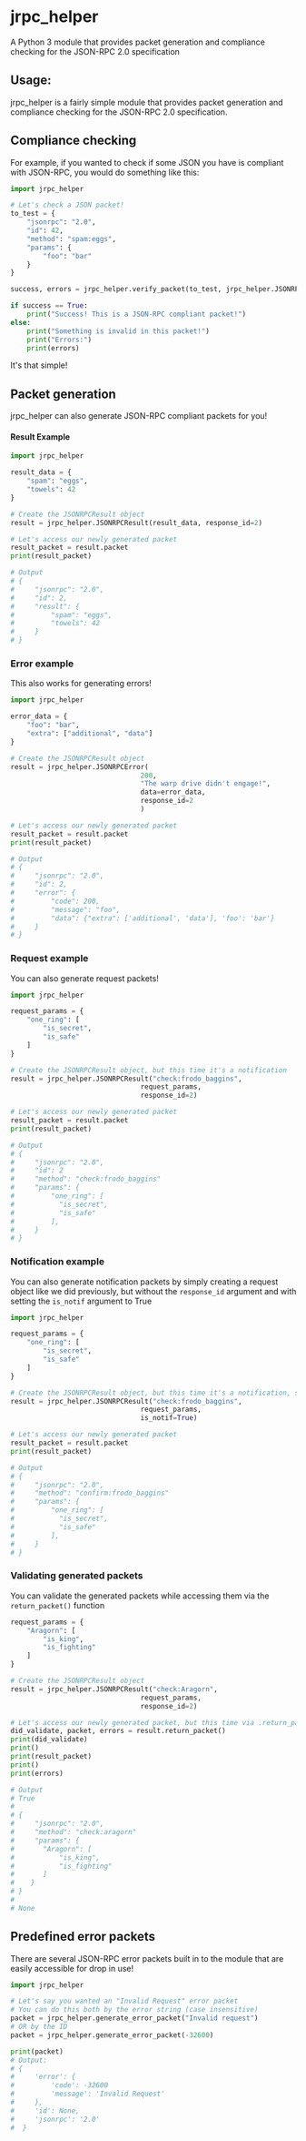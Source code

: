 # jrpc_helper
A Python 3 module that provides packet generation and compliance checking for the JSON-RPC 2.0 specification

## Usage:

jrpc_helper is a fairly simple module that provides packet generation and compliance checking for the JSON-RPC 2.0 specification.

## Compliance checking

For example, if you wanted to check if some JSON you have is compliant with JSON-RPC, you would do something like this:

```python
import jrpc_helper

# Let's check a JSON packet!
to_test = {
    "jsonrpc": "2.0",
    "id": 42,
    "method": "spam:eggs",
    "params": {
        "foo": "bar"
    }
}

success, errors = jrpc_helper.verify_packet(to_test, jrpc_helper.JSONRPCTypes.REQUEST)

if success == True:
    print("Success! This is a JSON-RPC compliant packet!")
else:
    print("Something is invalid in this packet!")
    print("Errors:")
    print(errors)
```

It's that simple!

## Packet generation

jrpc_helper can also generate JSON-RPC compliant packets for you!

#### Result Example

```python
import jrpc_helper

result_data = {
    "spam": "eggs",
    "towels": 42
}

# Create the JSONRPCResult object
result = jrpc_helper.JSONRPCResult(result_data, response_id=2)

# Let's access our newly generated packet
result_packet = result.packet
print(result_packet)

# Output
# {
#     "jsonrpc": "2.0",
#     "id": 2,
#     "result": {
#         "spam": "eggs",
#         "towels": 42
#     }
# }
```

### Error example

This also works for generating errors!

```python
import jrpc_helper

error_data = {
    "foo": "bar",
    "extra": ["additional", "data"]
}

# Create the JSONRPCResult object
result = jrpc_helper.JSONRPCError(
                                200,
                                "The warp drive didn't engage!",
                                data=error_data,
                                response_id=2
                                )

# Let's access our newly generated packet
result_packet = result.packet
print(result_packet)

# Output
# {
#     "jsonrpc": "2.0",
#     "id": 2,
#     "error": {
#         "code": 200,
#         "message": "foo",
#         "data": {"extra": ['additional', 'data'], 'foo': 'bar'}
#     }
# }
```

### Request example

You can also generate request packets!

```python
import jrpc_helper

request_params = {
    "one_ring": [
        "is_secret",
        "is_safe"
    ]
}

# Create the JSONRPCResult object, but this time it's a notification
result = jrpc_helper.JSONRPCResult("check:frodo_baggins",
                                request_params,
                                response_id=2)

# Let's access our newly generated packet
result_packet = result.packet
print(result_packet)

# Output
# {
#     "jsonrpc": "2.0",
#     "id": 2
#     "method": "check:frodo_baggins"
#     "params": {
#         "one_ring": [
#           "is_secret",
#           "is_safe"
#         ],
#     }
# }
```

### Notification example

You can also generate notification packets by simply creating a request object like we did previously, but without the `response_id` argument and with setting the `is_notif` argument to True

```python
import jrpc_helper

request_params = {
    "one_ring": [
        "is_secret",
        "is_safe"
    ]
}

# Create the JSONRPCResult object, but this time it's a notification, so set is_notif to True
result = jrpc_helper.JSONRPCResult("check:frodo_baggins",
                                request_params,
                                is_notif=True)

# Let's access our newly generated packet
result_packet = result.packet
print(result_packet)

# Output
# {
#     "jsonrpc": "2.0",
#     "method": "confirm:frodo_baggins"
#     "params": {
#         "one_ring": [
#           "is_secret",
#           "is_safe"
#         ],
#     }
# }
```

### Validating generated packets

You can validate the generated packets while accessing them via the `return_packet()` function

```python
request_params = {
    "Aragorn": [
        "is_king",
        "is_fighting"
    ]
}

# Create the JSONRPCResult object
result = jrpc_helper.JSONRPCResult("check:Aragorn",
                                request_params,
                                response_id=2)

# Let's access our newly generated packet, but this time via .return_packet()
did_validate, packet, errors = result.return_packet()
print(did_validate)
print()
print(result_packet)
print()
print(errors)

# Output
# True
#
# {
#     "jsonrpc": "2.0",
#     "method": "check:aragorn"
#     "params": {
#       "Aragorn": [
#           "is_king",
#           "is_fighting"
#       ]
#    }
# }
#
# None
```

## Predefined error packets

There are several JSON-RPC error packets built in to the module that are easily accessible for drop in use!

```python
import jrpc_helper

# Let's say you wanted an "Invalid Request" error packet
# You can do this both by the error string (case insensitive)
packet = jrpc_helper.generate_error_packet("Invalid request")
# OR by the ID
packet = jrpc_helper.generate_error_packet(-32600)

print(packet)
# Output:
# {
#     'error': {
#         'code': -32600
#         'message': 'Invalid Request'
#     },
#     'id': None,
#     'jsonrpc': '2.0'
#  }
```
